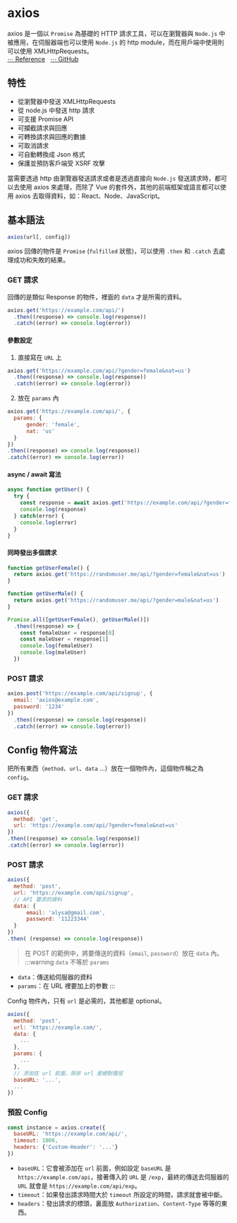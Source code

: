 # axios
axios 是一個以 `Promise` 為基礎的 HTTP 請求工具，可以在瀏覽器與 `Node.js` 中被應用，在伺服器端也可以使用 `Node.js` 的 http module，而在用戶端中使用則可以使用 XMLHttpRequests。<br>
[⋯ Reference](https://ithelp.ithome.com.tw/articles/10253259) 
<span style="margin-right: 0.5rem;"></span>
[⋯ GitHub](https://github.com/axios/axios)

## 特性
* 從瀏覽器中發送 XMLHttpRequests
* 從 node.js 中發送 http 請求
* 可支援 Promise API
* 可攔截請求與回應
* 可轉換請求與回應的數據
* 可取消請求
* 可自動轉換成 Json 格式
* 保護並預防客戶端受 XSRF 攻擊

當需要透過 http 由瀏覽器發送請求或者是透過直接向 `Node.js` 發送請求時，都可以去使用 axios 來處理，而除了 Vue 的套件外，其他的前端框架或語言都可以使用 axios 去取得資料，如：React、Node、JavaScript。

## 基本語法
```javascript
axios(url[, config])
```
axios 回傳的物件是 `Promise` (`fulfilled` 狀態)，可以使用 `.then` 和 `.catch` 去處理成功和失敗的結果。

### GET 請求
回傳的是類似 Response 的物件，裡面的 `data` 才是所需的資料。
```js
axios.get('https://example.com/api/')
  .then((response) => console.log(response))
  .catch((error) => console.log(error))
```

#### 參數設定

1. 直接寫在 `URL` 上
```js
axios.get('https://example.com/api/?gender=female&nat=us')
  .then((response) => console.log(response)) 
  .catch((error) => console.log(error))
```
2. 放在 `params` 內
```js
axios.get('https://example.com/api/', {
  params: {
      gender: 'female',
      nat: 'us'
  }
})
.then((response) => console.log(response))
.catch((error) => console.log(error))
```

#### async / await 寫法

```js
async function getUser() {
  try {
    const response = await axios.get('https://example.com/api/?gender=female&nat=us')
    console.log(response)
  } catch(error) {
    console.log(error)
  }
}
```

#### 同時發出多個請求
```js
function getUserFemale() {
  return axios.get('https://randomuser.me/api/?gender=female&nat=us')
}

function getUserMale() {
  return axios.get('https://randomuser.me/api/?gender=male&nat=us')
}

Promise.all([getUserFemale(), getUserMale()])
  .then((response) => {
    const femaleUser = response[0]
    const maleUser = response[1]
    console.log(femaleUser)
    console.log(maleUser)
  })
```

### POST 請求
```js
axios.post('https://example.com/api/signup', {
  email: 'axios@example.com',
  password: '1234'
})
  .then((response) => console.log(response))
  .catch((error) => console.log(error))
```

## Config 物件寫法
把所有東西（`method`、`url`、`data` ...）放在一個物件內，這個物件稱之為 `config`。
### GET 請求
```js
axios({
  method: 'get',
  url: 'https://example.com/api/?gender=female&nat=us'
})
.then((response) => console.log(response))
.catch((error) => console.log(error))
```
### POST 請求
```js
axios({
  method: 'post',
  url: 'https://example.com/api/signup',
  // API 要求的資料
  data: {
      email: 'alysa@gmail.com',
      password: '11223344'
  }
})
.then( (response) => console.log(response))
```
> 在 POST 的範例中，將要傳送的資料（`email`, `password`）放在 `data` 內。
:::warning `data` 不等於 `params`
* `data`：傳送給伺服器的資料
* `params`：在 URL 裡要加上的参數
:::

Config 物件內，只有 `url` 是必需的，其他都是 optional。
```js
axios({
  method: 'post',
  url: 'https://example.com/',
  data: {
    ...
  },
  params: {
    ...
  },
  // 添加在 url 前面，除非 url 是絕對路徑
  baseURL: '...',
  ...
})
```
### 預設 Config
```js
const instance = axios.create({
  baseURL: 'https://example.com/api/',
  timeout: 1000,
  headers: {'Custom-Header': '...'}
})
```
* `baseURL`：它會被添加在 `url` 前面，例如設定 `baseURL` 是 `https://example.com/api`，接著傳入的 `URL` 是 `/exp`，最終的傳送去伺服器的 `URL` 就會是 `https://example.com/api/exp`。
* `timeout`：如果發出請求時間大於 `timeout` 所設定的時間，請求就會被中斷。
* `headers`：發出請求的標頭，裏面放 `Authorization`、`Content-Type` 等等的東西。